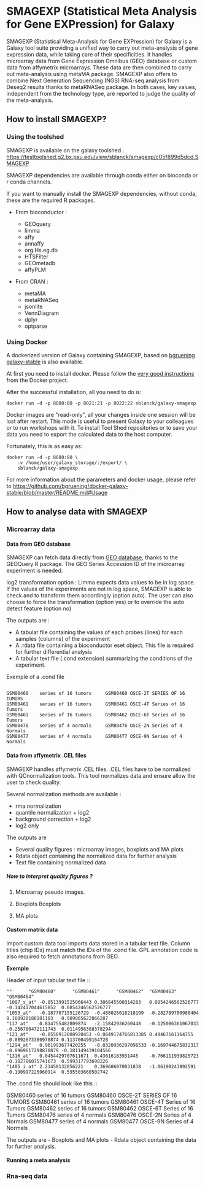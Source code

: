 SMAGEXP (Statistical Meta Analysis for Gene EXPression) for Galaxy
========

SMAGEXP (Statistical Meta-Analysis for Gene EXPression) for Galaxy is a Galaxy tool suite providing a unified way to carry out meta-analysis of gene expression data, while taking care of their specificities. It handles microarray data from Gene Expression Omnibus (GEO) database or custom data from affymetrix microarrays. These data are then combined to carry out meta-analysis using metaMA package. SMAGEXP also offers to combine Next Generation Sequencing (NGS) RNA-seq analysis from Deseq2 results thanks to metaRNASeq package. In both cases, key values, independent from the technology type, are reported to judge the quality of the meta-analysis. 

How to install SMAGEXP?
------------------------

### Using the toolshed

SMAGEXP is available on the galaxy toolshed : https://testtoolshed.g2.bx.psu.edu/view/sblanck/smagexp/c05f899d5dcd.SMAGEXP

SMAGEXP dependencies are available through conda either on bioconda or r conda channels.

If you want to manually install the SMAGEXP dependencies, without conda, these are the required R packages.

* From bioconductor : 
	* GEOquery 
	* limma
	* affy
	* annaffy
	* org.Hs.eg.db
	* HTSFilter
	* GEOmetadb
	* affyPLM

* From CRAN :  
	* metaMA
	* metaRNASeq
	* jsonlite
	* VennDiagram
	* dplyr
	* optparse

### Using Docker

A dockerized version of Galaxy containing SMAGEXP, based on [bgruening galaxy-stable](https://github.com/bgruening/docker-galaxy-stable) is also available.

At first you need to install docker. Please follow the [very good instructions](https://docs.docker.com/installation/) from the Docker project.

After the successful installation, all you need to do is:

```
docker run -d -p 8080:80 -p 8021:21 -p 8022:22 sblanck/galaxy-smagexp
```
Docker images are "read-only", all your changes inside one session will be lost after restart. This mode is useful to present Galaxy to your colleagues or to run workshops with it. To install Tool Shed repositories or to save your data you need to export the calculated data to the host computer.

Fortunately, this is as easy as:
```
docker run -d -p 8080:80 \
    -v /home/user/galaxy_storage/:/export/ \
    sblanck/galaxy-smagexp
```
For more information about the parameters and docker usage, please refer to https://github.com/bgruening/docker-galaxy-stable/blob/master/README.md#Usage


How to analyse data with SMAGEXP
------------------------

### Microarray data

#### Data from GEO database

SMAGEXP can fetch data directly from [GEO database](https://www.ncbi.nlm.nih.gov/geo/), thanks to the GEOQuery R package. The GEO Series Accession ID of the microarray experiment is needed.

log2 transformation option : Limma expects data values to be in log space. If the values of the experiments are not in log space, SMAGEXP is able to check and to transform them accordingly (option auto).
The user can also choose to force the transformation (option yes) or to override the auto detect feature (option no)

The outputs are :

* A tabular file containing the values of each probes (lines) for each samples (columns) of the experiment
* A .rdata file containing a bioconductor eset object. This file is required for further differential analysis
* A tabular text file (.cond extension) summarizing the conditions of the experiment.

Exemple of a .cond file

```

GSM80460	series of 16 tumors		GSM80460 OSCE-2T SERIES OF 16 TUMORS
GSM80461	series of 16 tumors		GSM80461 OSCE-4T Series of 16 Tumors
GSM80461	series of 16 tumors		GSM80462 OSCE-6T Series of 16 Tumors
GSM80476	series of 4 normals		GSM80476 OSCE-2N Series of 4 Normals
GSM80477 	series of 4 normals		GSM80477 OSCE-9N Series of 4 Normals

```
#### Data from affymetrix .CEL files
SMAGEXP handles affymetrix .CEL files. .CEL files have to be normalized with QCnormalization tools. This tool normalizes data and ensure allow the user to check quality.

Several normalization methods are available :
- rma normalization
- quantile normalization + log2
- background correction + log2
- log2 only

The outputs are 
- Several quality figures : microarray images, boxplots and MA plots
- Rdata object containing the normalized data for further analysis
- Text file containing normalized data

##### How to interpret quality figures ?

1. Microarray pseudo images.
	
	 
3. Boxplots
	Boxplots 
4. MA plots


#### Custom matrix data
Import custom data tool imports data stored in a tabular text file. 
Column titles (chip IDs) must match the IDs of the .cond file.
GPL annotation code is also required to fetch annotations from GEO.

**Exemple**

Header of input tabular text file
::

```
""		"GSM80460"		"GSM80461"		"GSM80462"	"GSM80463"	"GSM80464"
"1007_s_at"	-0.0513991525066443	0.306845500314283	0.0854246562526777	-0.142417044615852	0.0854246562526777
"1053_at"	-0.187707155126729	-0.488026018218199	-0.282789700980404	0.160920188181103	0.989865622866287
"117_at"	0.814755482809874	-2.15842936260448	-0.125006361067033	-0.256700472111743	0.0114956388378294
"121_at"	-0.0558912008920451	-0.0649174766813385	0.49467161164755	-0.0892673380970874	0.113700499164728
"1294_at"	0.961993677420255	-0.0320936297098533	-0.169744675832317	-0.0969617298870879	-0.181149439104566
"1316_at"	0.0454429707611671	0.43616183931445	-0.766111939825723	-0.182786075741673	0.599317793698226
"1405_i_at"	2.23450132056221	0.369606070031838	-1.06190243892591	-0.190997225060914	0.595503660502742
```

The .cond file should look like this 
::

 GSM80460	series of 16 tumors	GSM80460 OSCE-2T SERIES OF 16 TUMORS
 GSM80461	series of 16 tumors	GSM80461 OSCE-4T Series of 16 Tumors
 GSM80462	series of 16 tumors	GSM80462 OSCE-6T Series of 16 Tumors
 GSM80476	series of 4 normals	GSM80476 OSCE-2N Series of 4 Normals
 GSM80477	series of 4 normals	GSM80477 OSCE-9N Series of 4 Normals

				
The outputs are
	- Boxplots and MA plots 
	- Rdata object containing the data for further analysis.
#### Running a meta analysis

### Rna-seq data 

<!--stackedit_data:
eyJoaXN0b3J5IjpbNDM2NDM5MzI4LC0xODk5MjgyMjE0LC0xMT
I0NzAyNjI2XX0=
-->
